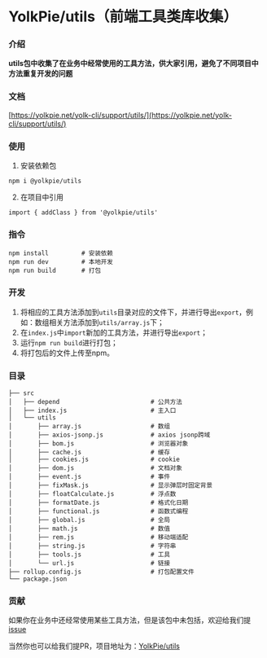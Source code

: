# YolkPie/utils（前端工具类库收集）

### 介绍

**utils包中收集了在业务中经常使用的工具方法，供大家引用，避免了不同项目中方法重复开发的问题**

### 文档

[https://yolkpie.net/yolk-cli/support/utils/](https://yolkpie.net/yolk-cli/support/utils/)

### 使用
1. 安装依赖包
```
npm i @yolkpie/utils
```
2. 在项目中引用
```
import { addClass } from '@yolkpie/utils'
```

### 指令
```
npm install         # 安装依赖
npm run dev         # 本地开发
npm run build       # 打包
```

### 开发
1. 将相应的工具方法添加到`utils`目录对应的文件下，并进行导出`export`，例如：数组相关方法添加到`utils/array.js`下；
2. 在`index.js`中`import`新加的工具方法，并进行导出`export`；
3. 运行`npm run build`进行打包；
4. 将打包后的文件上传至npm。

### 目录

```
├── src
│   ├── depend                         # 公共方法
│   ├── index.js                       # 主入口
│   └── utils
│       ├── array.js                   # 数组
│       ├── axios-jsonp.js             # axios jsonp跨域
│       ├── bom.js                     # 浏览器对象
│       ├── cache.js                   # 缓存
│       ├── cookies.js                 # cookie
│       ├── dom.js                     # 文档对象
│       ├── event.js                   # 事件
│       ├── fixMask.js                 # 显示弹层时固定背景
│       ├── floatCalculate.js          # 浮点数
│       ├── formatDate.js              # 格式化日期
│       ├── functional.js              # 函数式编程
│       ├── global.js                  # 全局
│       ├── math.js                    # 数值
│       ├── rem.js                     # 移动端适配
│       ├── string.js                  # 字符串
│       ├── tools.js                   # 工具
│       └── url.js                     # 链接
├── rollup.config.js                   # 打包配置文件
└── package.json
```

### 贡献

如果你在业务中还经常使用某些工具方法，但是该包中未包括，欢迎给我们提 [issue](https://github.com/YolkPie/utils/issues)

当然你也可以给我们提PR，项目地址为：[YolkPie/utils](https://github.com/YolkPie/utils)
